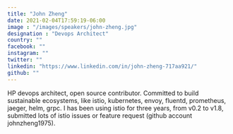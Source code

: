 ```yaml
---
title: "John Zheng"
date: 2021-02-04T17:59:19-06:00
image : "/images/speakers/john-zheng.jpg"
designation : "Devops Architect"
country: ""
facebook: ""
instagram: ""
twitter: ""
linkedin: "https://www.linkedin.com/in/john-zheng-717aa921/"
github: ""
---
```


HP devops architect, open source contributor. Committed to build sustainable ecosystems, like istio, kubernetes, envoy, fluentd, prometheus, jaeger, helm, grpc. I has been using istio for three years, from v0.2 to v1.8, submitted lots of istio issues or feature request (github account johnzheng1975).
